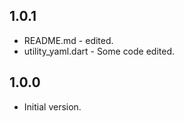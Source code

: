 ## 1.0.1
- README.md - edited.
- utility_yaml.dart - Some code edited.

## 1.0.0
- Initial version.
